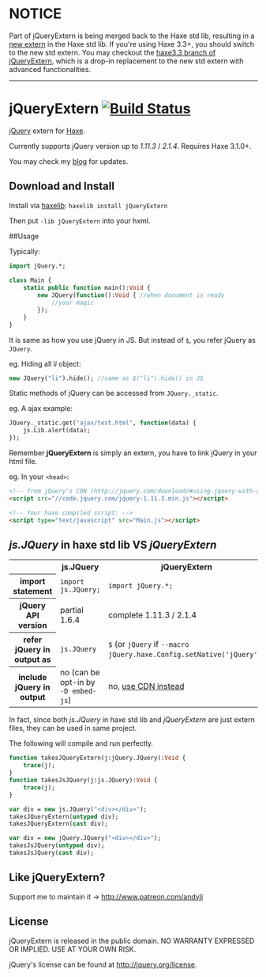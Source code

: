 # NOTICE

Part of jQueryExtern is being merged back to the Haxe std lib, resulting in a [new extern](https://github.com/HaxeFoundation/haxe/issues/4377) in the Haxe std lib. If you're using Haxe 3.3+, you should switch to the new std extern. You may checkout the [haxe3.3 branch of jQueryExtern](https://github.com/andyli/jQueryExternForHaxe/tree/haxe3.3), which is a drop-in replacement to the new std extern with advanced functionalities.

------------------------

# jQueryExtern [![Build Status](https://travis-ci.org/andyli/jQueryExternForHaxe.svg?branch=master)](https://travis-ci.org/andyli/jQueryExternForHaxe)

[jQuery](http://jquery.com/) extern for [Haxe](http://haxe.org/).

Currently supports jQuery version up to *1.11.3* / *2.1.4*. Requires Haxe 3.1.0+.

You may check my [blog](http://blog.onthewings.net/) for updates.

## Download and Install

Install via [haxelib](http://haxe.org/doc/haxelib/using_haxelib):
`haxelib install jQueryExtern`

Then put `-lib jQueryExtern` into your hxml.

##Usage

Typically:
```haxe
import jQuery.*;
 
class Main {
	static public function main():Void {
		new JQuery(function():Void { //when document is ready
			//your magic
		});
	}
}
```
It is same as how you use jQuery in JS. But instead of `$`, you refer jQuery as `JQuery`.

eg. Hiding all *li* object:
```haxe
new JQuery("li").hide(); //same as $("li").hide() in JS
```

Static methods of jQuery can be accessed from `JQuery._static`.

eg. A ajax example:
```haxe
JQuery._static.get("ajax/test.html", function(data) {
	js.Lib.alert(data);
});
```
Remember **jQueryExtern** is simply an extern, you have to link jQuery in your html file.

eg. In your `<head>`:
```html
<!-- from jQuery's CDN (http://jquery.com/download/#using-jquery-with-a-cdn) -->
<script src="//code.jquery.com/jquery-1.11.3.min.js"></script>

<!-- Your haxe compiled script: -->
<script type="text/javascript" src="Main.js"></script>
```

## *js.JQuery* in haxe std lib VS *jQueryExtern*

<table>
	<tr>
		<td></td>
		<th scope="col">js.JQuery</th>
		<th scope="col">jQueryExtern</th>
	</tr>
	<tr>
		<th scope="row">import statement</th>
		<td><code>import js.JQuery;</code></td>
		<td><code>import jQuery.*;</code></td>
	</tr>
	<tr>
		<th scope="row">jQuery API version</th>
		<td>partial 1.6.4</td>
		<td>complete 1.11.3 / 2.1.4</td>
	</tr>
	<tr>
		<th scope="row">refer jQuery in output as</th>
		<td><code>js.JQuery</code></td>
		<td><code>$</code> (or <code>jQuery</code> if <code>--macro jQuery.haxe.Config.setNative('jQuery')</code>)</td>
	</tr>
	<tr>
		<th scope="row">include jQuery in output</th>
		<td>no (can be opt-in by <code>-D embed-js</code>)</td>
		<td>no, <a href="http://jquery.com/download/#using-jquery-with-a-cdn" target="_blank">use CDN instead</a></td>
	</tr>
</table>

In fact, since both *js.JQuery* in haxe std lib and *jQueryExtern* are just extern files, they can be used in same project.

The following will compile and run perfectly.

```haxe
function takesJQueryExtern(j:jQuery.JQuery):Void {
	trace(j);
}
function takesJsJQuery(j:js.JQuery):Void {
	trace(j);
}

var div = new js.JQuery("<div></div>");
takesJQueryExtern(untyped div);
takesJQueryExtern(cast div);

var div = new jQuery.JQuery("<div></div>");
takesJsJQuery(untyped div);
takesJsJQuery(cast div);
```

## Like jQueryExtern?

Support me to maintain it -> http://www.patreon.com/andyli

## License

jQueryExtern is released in the public domain. NO WARRANTY EXPRESSED OR IMPLIED. USE AT YOUR OWN RISK.

jQuery's license can be found at http://jquery.org/license.
